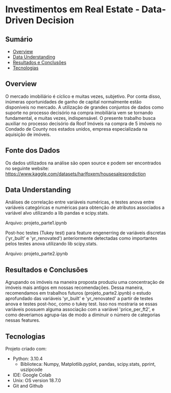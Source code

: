 # Investimentos em Real Estate - Data-Driven Decision

## Sumário
* [Overview](#overview)
* [Data Understanding](#EDA)
* [Resultados e Conclusões](#Resultados)
* [Tecnologias](#tecnologias)

## Overview
O mercado imobiliário é cíclico e muitas vezes, subjetivo. Por conta disso, inúmeras oportunidades de ganho de capital normalmente estão disponíveis no mercado. A utilização de grandes conjuntos de dados como suporte no processo decisório na compra imobiliária vem se tornando fundamental, e muitas vezes, indispensável. O presente trabalho busca auxiliar no processo decisório da Roof Imóveis na compra de 5 imóveis no Condado de County nos estados unidos, empresa especializada na aquisição de imóveis.

## Fonte dos Dados
Os dados utilizados na análise são open source e podem ser encontrados no seguinte website: https://www.kaggle.com/datasets/harlfoxem/housesalesprediction

## Data Understanding
Análises de correlação entre variáveis numéricas, e testes anova entre variáveis categóricas e numéricas para obtenção de atributos associados a variável alvo utilizando a lib pandas e scipy.stats.

Arquivo: projeto_parte1.ipynb

Post-hoc testes (Tukey test) para feature engenerring de variáveis discretas ('yr_built' e 'yr_renovated') anteriormente detectadas como importantes pelos testes anova utilizando lib scipy.stats.

Arquivo: projeto_parte2.ipynb

## Resultados e Conclusões
Agrupando os imóveis na maneira proposta produziu uma concentração de imóveis mais antigos em nossas recomendações. Dessa maneira, recomendamos em trabalhos futuros (projeto_parte2.ipynb) o estudo aprofundado das variáveis 'yr_built' e 'yr_renovated' a partir de testes anova e testes post-hoc, como o tukey test. Isso nos mostraria se essas variáveis possuem alguma associação com a variável 'price_per_ft2', e como deveriamos agrupa-las de modo a diminuir o número de categorias nessas features. 
	
## Tecnologias
Projeto criado com:
* Python: 3.10.4
  * Biblioteca: Numpy, Matplotlib.pyplot, pandas, scipy.stats, pprint, uszipcode
* IDE: Google Colab
* Unix: OS version 18.7.0
* Git and Github


